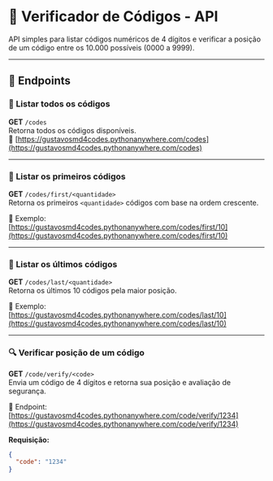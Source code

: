 # 🔐 Verificador de Códigos - API

API simples para listar códigos numéricos de 4 dígitos e verificar a posição de um código entre os 10.000 possíveis (0000 a 9999).

---

## 🚀 Endpoints

### 📄 Listar todos os códigos

**GET** `/codes`  
Retorna todos os códigos disponíveis.  
🔗 [https://gustavosmd4codes.pythonanywhere.com/codes](https://gustavosmd4codes.pythonanywhere.com/codes)

---

### 🥇 Listar os primeiros códigos

**GET** `/codes/first/<quantidade>`  
Retorna os primeiros `<quantidade>` códigos com base na ordem crescente.

🔗 Exemplo:  
[https://gustavosmd4codes.pythonanywhere.com/codes/first/10](https://gustavosmd4codes.pythonanywhere.com/codes/first/10)

---

### 🏁 Listar os últimos códigos

**GET** `/codes/last/<quantidade>`  
Retorna os últimos 10 códigos pela maior posição.

🔗 Exemplo:  
[https://gustavosmd4codes.pythonanywhere.com/codes/last/10](https://gustavosmd4codes.pythonanywhere.com/codes/last/10)

---

### 🔍 Verificar posição de um código

**GET** `/code/verify/<code>`  
Envia um código de 4 dígitos e retorna sua posição e avaliação de segurança.

🔗 Endpoint:  
[https://gustavosmd4codes.pythonanywhere.com/code/verify/1234](https://gustavosmd4codes.pythonanywhere.com/code/verify/1234)

**Requisição:**
```json
{
  "code": "1234"
}
